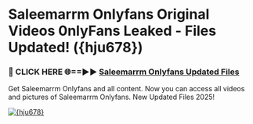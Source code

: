 # Saleemarrm Onlyfans Original Videos 0nlyFans Leaked - Files Updated! ({hju678})

<h3>🔴 CLICK HERE 🌐==►► <a href="https://tinyurl.com/ms9xzufz" rel="nofollow">Saleemarrm Onlyfans Updated Files</a></h3>

Get Saleemarrm Onlyfans and all content. Now you can access all videos and pictures of Saleemarrm Onlyfans. New Updated Files 2025!

[![{hju678}](https://i.imgur.com/PQ7UWWw.gif)](https://tinyurl.com/ms9xzufz)